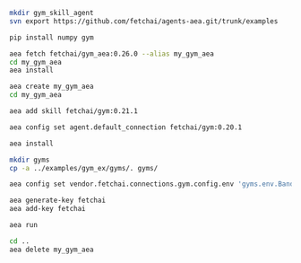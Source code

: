 ``` bash
mkdir gym_skill_agent
svn export https://github.com/fetchai/agents-aea.git/trunk/examples
```
``` bash
pip install numpy gym
```
``` bash
aea fetch fetchai/gym_aea:0.26.0 --alias my_gym_aea
cd my_gym_aea
aea install
```
``` bash
aea create my_gym_aea
cd my_gym_aea
```
``` bash
aea add skill fetchai/gym:0.21.1
```
``` bash
aea config set agent.default_connection fetchai/gym:0.20.1
```
``` bash
aea install
```
``` bash
mkdir gyms
cp -a ../examples/gym_ex/gyms/. gyms/
```
``` bash
aea config set vendor.fetchai.connections.gym.config.env 'gyms.env.BanditNArmedRandom'
```
``` bash
aea generate-key fetchai
aea add-key fetchai
```
``` bash
aea run
```
``` bash
cd ..
aea delete my_gym_aea
```
